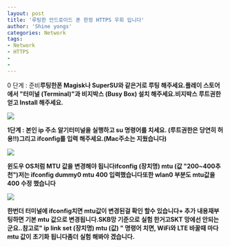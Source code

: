 ```yaml
---
layout: post
title: '루팅한 안드로이드 폰 한정 HTTPS 우회 입니다'
author: 'Shine yongs'
categories: Network
tags:
- Network
- HTTPS
-
-
---
```



<script> location.href='https://cafe.naver.com/develoid/850753' ; </script>

<p>0 단계 : 준비<b><b>루팅한폰 Magisk나 SuperSU와 같은거로 루팅 해주세요.<b><b>플레이 스토어 에서 "터미널 (Terminal)"과 비지박스 (Busy Box) 설치 해주세요.<b><b>비지박스 루트권한 얻고 Install 해주세요.</p><img src="https://cafeptthumb-phinf.pstatic.net/MjAxOTAyMTJfMjgg/MDAxNTQ5OTc4MTA1NDg4.vCfpXK1MhG5LSgMQCdzVcn9YYJ_qFJyOEhxo0kh9s78g.zRXwZgWqeZthC4dCS7qKUijwsdr632x7YG-K_wLhiTsg.JPEG.yongs2008/externalFile.jpg?type=w740"><b><p><b>1단계 : 본인 ip 주소 알기<b><b>터미널을 실행하고 su 명령어를 치세요. (루트권한은 당연히 허용!!)<b><b>그리고 ifconfig를 입력 해주세요.<b>(Mac주소는 지웠습니다)</p><img src="https://cafeptthumb-phinf.pstatic.net/MjAxOTAyMTJfMTc2/MDAxNTQ5OTc4MTA2NDQz.JqTgOEzEZWZk85yV1Ksw6eaJDQQBhX0Sye31daOJSfAg.cBYNFifUEqA12TjM9HNY4sdz85HgwUR_KObn7GdHqMcg.JPEG.yongs2008/externalFile.jpg?type=w740"><b><p>윈도우 OS처럼 MTU 값을 변경해야 됩니다<b><b>ifconfig (장치명) mtu (값 "200~400추천")<b><b>저는 ifconfig dummy0 mtu 400 입력했습니다<b><b>또한 wlan0 부분도 mtu값을 400 수정 했습니다<b><b></p><img src="https://cafeptthumb-phinf.pstatic.net/MjAxOTAyMTJfNzMg/MDAxNTQ5OTc4MTA3MDk5.mEcf6b7XfGk0I4tUUTWLIm9qwpT9j35ESPOBKaSJJJYg.1EeCGynPLl7ukdIRKeUK3ow-J_x59AELOAigaROURvsg.JPEG.yongs2008/externalFile.jpg?type=w740"><b><p>한번더 터미널에 ifconfig치면 mtu값이 변경된걸 확인 할수 있습니다<b><b>+ 추가 내용<b><b>재부팅하면 기본 mtu 값으로 변경됩니다.<b><b>SKB망 기준으로 실험 한거고<b><b>SKT 망에선 안되는군요..<b><b>참고로" ip link set (장치명) mtu (값) " 명령어 치면, WiFi와 LTE 바꿀때 마다 mtu 값이 초기화 됩니다<b><b>좀더 실험 해봐야 겠습니다.</p>
